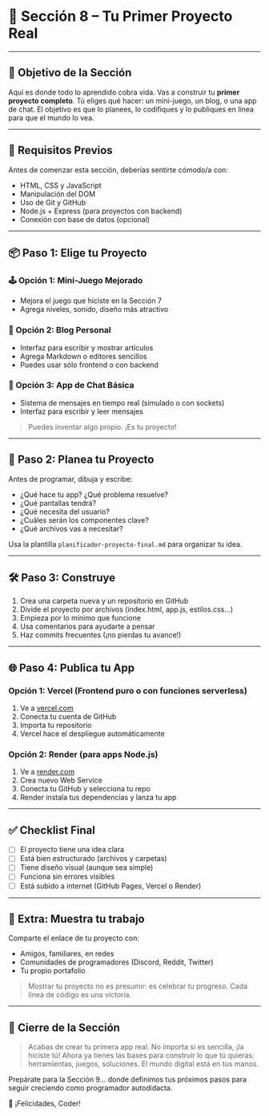 # 🚀 Sección 8 – Tu Primer Proyecto Real

---

## 🧠 Objetivo de la Sección

Aquí es donde todo lo aprendido cobra vida. Vas a construir tu **primer proyecto completo**. Tú eliges qué hacer: un mini-juego, un blog, o una app de chat. El objetivo es que lo planees, lo codifiques y lo publiques en línea para que el mundo lo vea.

---

## 🧰 Requisitos Previos

Antes de comenzar esta sección, deberías sentirte cómodo/a con:

* HTML, CSS y JavaScript
* Manipulación del DOM
* Uso de Git y GitHub
* Node.js + Express (para proyectos con backend)
* Conexión con base de datos (opcional)

---

## 📦 Paso 1: Elige tu Proyecto

### 🕹️ Opción 1: Mini-Juego Mejorado

* Mejora el juego que hiciste en la Sección 7
* Agrega niveles, sonido, diseño más atractivo

### 📝 Opción 2: Blog Personal

* Interfaz para escribir y mostrar artículos
* Agrega Markdown o editores sencillos
* Puedes usar sólo frontend o con backend

### 💬 Opción 3: App de Chat Básica

* Sistema de mensajes en tiempo real (simulado o con sockets)
* Interfaz para escribir y leer mensajes

> Puedes inventar algo propio. ¡Es tu proyecto!

---

## 🧭 Paso 2: Planea tu Proyecto

Antes de programar, dibuja y escribe:

* ¿Qué hace tu app? ¿Qué problema resuelve?
* ¿Qué pantallas tendrá?
* ¿Qué necesita del usuario?
* ¿Cuáles serán los componentes clave?
* ¿Qué archivos vas a necesitar?

Usa la plantilla `planificador-proyecto-final.md` para organizar tu idea.

---

## 🛠️ Paso 3: Construye

1. Crea una carpeta nueva y un repositorio en GitHub
2. Divide el proyecto por archivos (index.html, app.js, estilos.css...)
3. Empieza por lo mínimo que funcione
4. Usa comentarios para ayudarte a pensar
5. Haz commits frecuentes (¡no pierdas tu avance!)

---

## 🌐 Paso 4: Publica tu App

### Opción 1: Vercel (Frontend puro o con funciones serverless)

1. Ve a [vercel.com](https://vercel.com)
2. Conecta tu cuenta de GitHub
3. Importa tu repositorio
4. Vercel hace el despliegue automáticamente

### Opción 2: Render (para apps Node.js)

1. Ve a [render.com](https://render.com)
2. Crea nuevo Web Service
3. Conecta tu GitHub y selecciona tu repo
4. Render instala tus dependencias y lanza tu app

---

## ✅ Checklist Final

* [ ] El proyecto tiene una idea clara
* [ ] Está bien estructurado (archivos y carpetas)
* [ ] Tiene diseño visual (aunque sea simple)
* [ ] Funciona sin errores visibles
* [ ] Está subido a internet (GitHub Pages, Vercel o Render)

---

## 📢 Extra: Muestra tu trabajo

Comparte el enlace de tu proyecto con:

* Amigos, familiares, en redes
* Comunidades de programadores (Discord, Reddit, Twitter)
* Tu propio portafolio

> Mostrar tu proyecto no es presumir: es celebrar tu progreso. Cada línea de código es una victoria.

---

## 🏁 Cierre de la Sección

> Acabas de crear tu primera app real. No importa si es sencilla, ¡la hiciste tú! Ahora ya tienes las bases para construir lo que tú quieras: herramientas, juegos, soluciones. El mundo digital está en tus manos.

Prepárate para la Sección 9... donde definimos tus próximos pasos para seguir creciendo como programador autodidacta.

🎉 ¡Felicidades, Coder!
